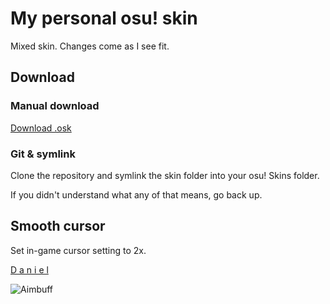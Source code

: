 # My personal osu! skin

Mixed skin. Changes come as I see fit.

## Download

### Manual download

[Download .osk](https://raw.githubusercontent.com/SnowLire/snow-personal/master/snow-personal.osk)

### Git & symlink

Clone the repository and symlink the skin folder into your osu! Skins folder.

If you didn't understand what any of that means, go back up.

## Smooth cursor

Set in-game cursor setting to 2x.

[D a n i e l](https://osu.ppy.sh/users/9464550)

![Aimbuff](/github-assets/aimbuff.png)
